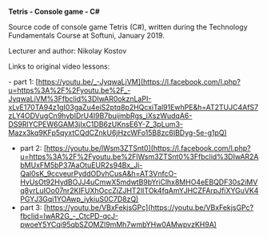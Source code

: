 **Tetris - Console game - C\#**

Source code of console game Tetris (C\#), written during the Technology
Fundamentals Course at Softuni, January 2019.

Lecturer and author: Nikolay Kostov

Links to original video lessons:

\- part 1:
[https://youtu.be/_-JyqwaLjVM](https://l.facebook.com/l.php?u=https%3A%2F%2Fyoutu.be%2F_-JyqwaLjVM%3Ffbclid%3DIwAR0okznLaPI-xLvE170TA94z1gI03gaZu4eiS2ptq8p2HQcxiTal91EwhPE&h=AT2TUJC4AfS7zLY4ODVugCn9hybIDrU4I9B7buijmbRgs_iXszWudqA6-DS9RlYCPEW6GAM3jIxC1DB6zUKnsE6Y-Z_3pLum3-Mazx3kq9KFp5qyxtCQdCZnkU6jHzcWFo15B8zc6IBDyg-5e-g1pQ)  
- part 2:
[https://youtu.be/lWsm3ZTSnt0](https://l.facebook.com/l.php?u=https%3A%2F%2Fyoutu.be%2FlWsm3ZTSnt0%3Ffbclid%3DIwAR2AbMUxFM5bP37AaOtuEUR2s94Bx_Ji-Qal0sK_9ccveurPyddODvhCusA&h=AT3VnfcO-HvUsOt92HydBOJJ4uCmwX5mdwtB9bYriClhx8MHO4eEBQDF30s2iMVq8yrLuIOo07nr2KIFUXhOccZjZJHT2lITOk4fqAmYJHCZFArpJfiXYGuVK4PGYJ3Gqi1YOAwp_iykiuS0C7D8zQ)  
- part 3:
[https://youtu.be/VBxFekjsGPc](https://youtu.be/VBxFekjsGPc?fbclid=IwAR2G_-_CtcPD-qcJ-pwoeY5YCqi95qbSZOMZl9mMh7wmbYHw0AMwpvzKH9A)
